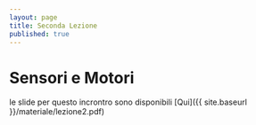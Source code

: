 ```yaml
---
layout: page
title: Seconda Lezione
published: true
---
```



# Sensori e Motori

le slide per questo incrontro sono disponibili [Qui]({{ site.baseurl }}/materiale/lezione2.pdf)

